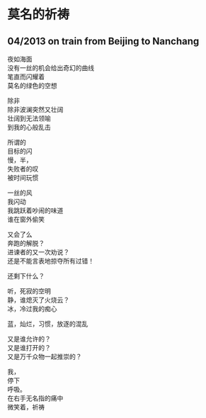 # 莫名的祈祷

## 04/2013 on train from Beijing to Nanchang

夜如海面  
没有一丝的机会给出奇幻的曲线  
笔直而闪耀着  
莫名的绿色的空想

除非  
除非波澜突然又壮阔  
壮阔到无法领喻  
到我的心般乱击

所谓的  
目标的闪  
慢，半，  
失败者的叹  
被时间玩惯

一丝的风  
我闪动  
我跳跃着吵闹的味道  
谁在窗外偷笑

又会了么  
奔跑的解脱？  
进谏者的又一次劝说？  
还是不能言表地掠夺所有过错！

还剩下什么？

听，死寂的空明  
静，谁熄灭了火烧云？  
冰，冷过我的痴心  

蓝，灿烂，习惯，放逐的混乱

又是谁允许的？  
又是谁打开的？  
又是万千众物一起推崇的？

我，  
停下  
    呼吸。  
在右手无名指的痛中  
微笑着，祈祷

